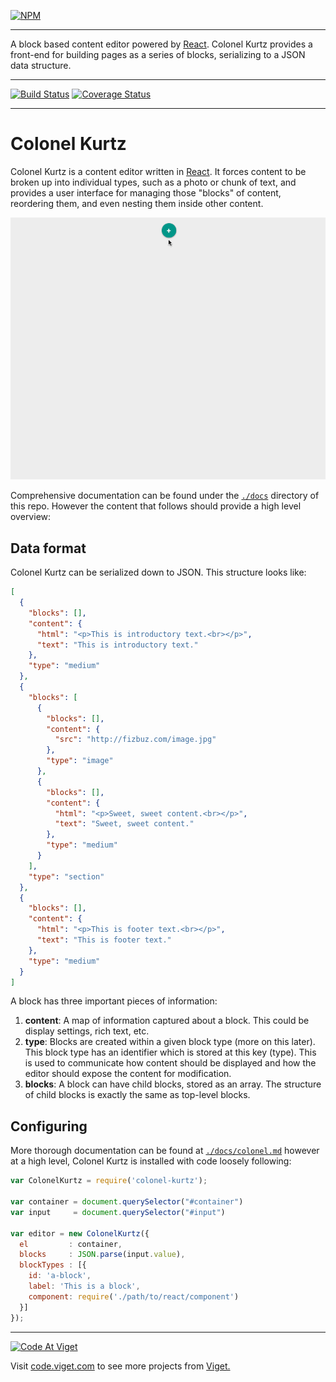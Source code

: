 [![NPM](https://nodei.co/npm/colonel-kurtz.png?compact=true)](https://npmjs.org/package/colonel-kurtz)

---

A block based content editor powered by
[React](http://facebook.github.io/react/). Colonel Kurtz provides a
front-end for building pages as a series of blocks, serializing to a
JSON data structure.

---

[![Build Status](https://travis-ci.org/vigetlabs/colonel-kurtz.png?branch=master)](https://travis-ci.org/vigetlabs/colonel-kurtz)
[![Coverage Status](https://coveralls.io/repos/vigetlabs/colonel-kurtz/badge.svg)](https://coveralls.io/r/vigetlabs/colonel-kurtz)

---

# Colonel Kurtz

Colonel Kurtz is a content editor written in
[React](http://facebook.github.io/react/). It forces content to be
broken up into individual types, such as a photo or chunk of text, and
provides a user interface for managing those "blocks" of content,
reordering them, and even nesting them inside other content.

![colonel](./docs/assets/colonel-kurzt.gif)

Comprehensive documentation can be found under the [`./docs`](https://github.com/vigetlabs/colonel-kurtz/tree/master/docs) directory
of this repo. However the content that follows should provide a high
level overview:

## Data format

Colonel Kurtz can be serialized down to JSON. This structure looks like:

```json
[
  {
    "blocks": [],
    "content": {
      "html": "<p>This is introductory text.<br></p>",
      "text": "This is introductory text."
    },
    "type": "medium"
  },
  {
    "blocks": [
      {
        "blocks": [],
        "content": {
          "src": "http://fizbuz.com/image.jpg"
        },
        "type": "image"
      },
      {
        "blocks": [],
        "content": {
          "html": "<p>Sweet, sweet content.<br></p>",
          "text": "Sweet, sweet content."
        },
        "type": "medium"
      }
    ],
    "type": "section"
  },
  {
    "blocks": [],
    "content": {
      "html": "<p>This is footer text.<br></p>",
      "text": "This is footer text."
    },
    "type": "medium"
  }
]
```

A block has three important pieces of information:

1. **content**: A map of information captured about a block. This
could be display settings, rich text, etc.
2. **type**: Blocks are created within a given block type (more on
   this later). This block type has an identifier which is stored at
   this key (type). This is used to communicate how content should be
   displayed and how the editor should expose the content for
   modification.
3. **blocks**: A block can have child blocks, stored as an array. The structure of child
   blocks is exactly the same as top-level blocks.

## Configuring

More thorough documentation can be found at
[`./docs/colonel.md`](https://github.com/vigetlabs/colonel-kurtz/blob/master/docs/colonel.md)
however at a high level, Colonel Kurtz is installed with code loosely following:

```javascript
var ColonelKurtz = require('colonel-kurtz');

var container = document.querySelector("#container")
var input     = document.querySelector("#input")

var editor = new ColonelKurtz({
  el         : container,
  blocks     : JSON.parse(input.value),
  blockTypes : [{
    id: 'a-block',
    label: 'This is a block',
    component: require('./path/to/react/component')
  }]
});
```

***

<a href="http://code.viget.com">
  <img src="http://code.viget.com/github-banner.png" alt="Code At Viget">
</a>

Visit [code.viget.com](http://code.viget.com) to see more projects from [Viget.](https://viget.com)
